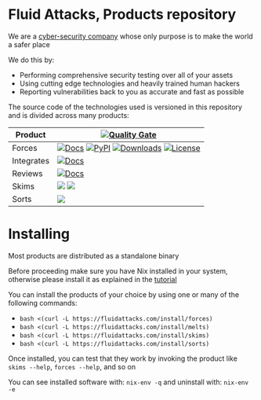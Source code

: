 # Fluid Attacks, Products repository

We are a [cyber-security company](fluidattacks.com) whose only purpose is
to make the world a safer place

We do this by:
- Performing comprehensive security testing over all of your assets
- Using cutting edge technologies and heavily trained human hackers
- Reporting vulnerabilities back to you as accurate and fast as possible

The source code of the technologies used is versioned in this repository
and is divided across many products:

| Product | [![Quality Gate](https://sonarcloud.io/api/project_badges/measure?project=fluidattacks_product&metric=alert_status)](https://sonarcloud.io/dashboard?id=fluidattacks_product) |
|---------|-|
| Forces  |[![Docs](https://img.shields.io/badge/Docs-grey)](./forces/README.md) [![PyPI](https://img.shields.io/pypi/v/forces)](https://pypi.org/project/forces) [![Downloads](https://img.shields.io/pypi/dm/forces)](https://pypi.org/project/forces) [![License](https://img.shields.io/pypi/l/forces)](../LICENSE) |
| Integrates | [![Docs](https://img.shields.io/badge/Docs-grey)](./integrates/README.md) |
| Reviews | [![Docs](https://img.shields.io/badge/Docs-grey)](./reviews/README.md) |
| Skims | [![](https://img.shields.io/badge/Docs-grey)](https://fluidattacks.com/resources/doc/skims/) [![](https://img.shields.io/badge/Contributing-green)](./skims/README.md) |
| Sorts | [![](https://img.shields.io/badge/Docs-grey)](./sorts/README.md) |

# Installing

Most products are distributed as a standalone binary

Before proceeding make sure you have Nix installed in your system,
otherwise please install it as explained in the [tutorial](https://nixos.org/download.html)

You can install the products of your choice by using one or many of
the following commands:

- `bash <(curl -L https://fluidattacks.com/install/forces)`
- `bash <(curl -L https://fluidattacks.com/install/melts)`
- `bash <(curl -L https://fluidattacks.com/install/skims)`
- `bash <(curl -L https://fluidattacks.com/install/sorts)`

Once installed, you can test that they work by invoking the product
like `skims --help`, `forces --help`, and so on

You can see installed software with: `nix-env -q` and uninstall with: `nix-env -e`
